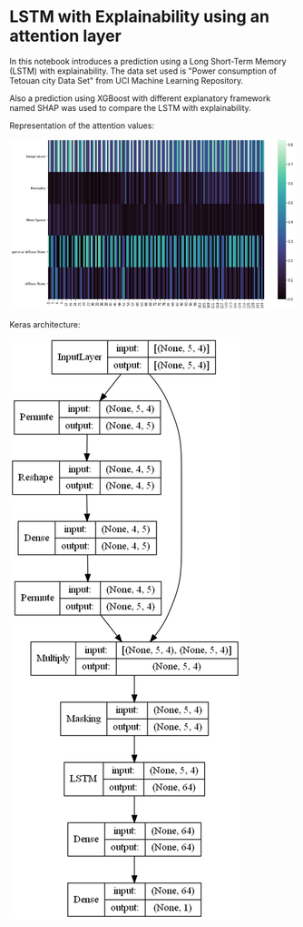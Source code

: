 # LSTM with Explainability using an attention layer

In this notebook introduces a prediction using a Long Short-Term Memory (LSTM) with explainability. The data set used is "Power consumption of Tetouan city Data Set" from UCI Machine Learning Repository.

Also a prediction using XGBoost with different explanatory framework named SHAP was used to compare the LSTM with explainability.

Representation of the attention values:

![alt text](https://github.com/gonzalezcortes/LSTM-with-attention-layer/blob/main/attention_values.jpg?raw=true)

Keras architecture:

![alt text](https://github.com/gonzalezcortes/LSTM-with-attention-layer/blob/main/index.png?raw=true)

